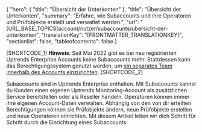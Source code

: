 {
  "hero": {
    "title": "Übersicht der Unterkonten"
  },
  "title": "Übersicht der Unterkonten",
  "summary": "Erfahre, wie Subaccounts und ihre Operatoren und Prüfobjekte erstellt und verwaltet werden.",
  "url": "[URL_BASE_TOPICS]account/nutzer/subaccounts/ubersicht-der-unterkonten",
  "translationKey": "[FRONTMATTER_TRANSLATIONKEY]",
  "sectionlist": false,
  "tableofcontents": false
}

[SHORTCODE_1] **Hinweis**: Seit Mai 2022 gibt es bei neu registrierten Uptrends Enterprise Accounts keine Subaccounts mehr. Stattdessen kann das Berechtigungssystem genutzt werden, um [ein separates Team innerhalb des Accounts einzurichten]([LINK_URL_1]). [SHORTCODE_2]

Subaccounts sind in Uptrends Enterprise enthalten. Mit Subaccounts kannst du Kunden einen eigenen Uptrends Monitoring-Account als zusätzlichen Service bereitstellen oder als Reseller handeln. Operatoren können immer ihre eigenen Account-Daten verwalten. Abhängig von den von dir erteilten Berechtigungen können sie Prüfobjekte ändern, neue Prüfobjekte erstellen und neue Operatoren einrichten.  Mit diesem Artikel leiten wir dich Schritt für Schritt durch die Einrichtung eines Subaccounts.
